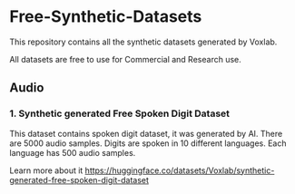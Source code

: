 # Free-Synthetic-Datasets
This repository contains all the synthetic datasets generated by Voxlab. 

All datasets are free to use for Commercial and Research use.

## Audio

### 1. Synthetic generated Free Spoken Digit Dataset
   
   This dataset contains spoken digit dataset, it was generated by AI. There are 5000 audio samples.
   Digits are spoken in 10 different languages. Each language has 500 audio samples.

   Learn more about it https://huggingface.co/datasets/Voxlab/synthetic-generated-free-spoken-digit-dataset
